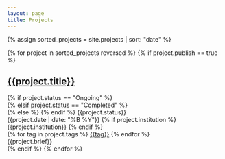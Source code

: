 ```yaml
---
layout: page
title: Projects
---
```


{% assign sorted_projects = site.projects | sort: "date" %}

<div class="projects">
    {% for project in sorted_projects reversed %}
    {% if project.publish == true %}
    <div class="project-item">
        <div class="project-header">
            <h2 class="project-title">
                <a href="{{site.baseurl}}{{project.url}}">{{project.title}}</a>
            </h2>
            {% if project.status == "Ongoing" %}
            <div class="ribbon status-ongoing">
            {% elsif project.status == "Completed" %}
            <div class="ribbon status-complete">
            {% else %} {% endif %}
                <span>
                    {{project.status}}
                </span>
            </div>
        </div>
        <div>
            <!--<span>{{project.guide}}</span>-->
            <span class="date"><span class="date-content">{{project.date | date: "%B %Y"}}</span></span>
            {% if project.institution %}
            <span class="institution">
                <span class="institution-content">{{project.institution}}</span>
            </span>
            {% endif %}
            <!--<span>{{project.course}}</span>-->
        </div>
        <div>
            {% for tag in project.tags %}
            <a class="tag" href="{{site.baseurl}}/projects/tags/#{{tag | slugify: 'pretty'}}"><span class="tag-content">{{tag}}</span></a>
            {% endfor %}
        </div>
        <div class="excerpt">
        {{project.brief}}
        </div>
    </div>
    {% endif %}
    {% endfor %}
</div>

